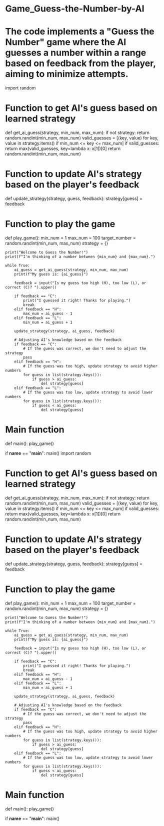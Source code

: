 # Game_Guess-the-Number-by-AI
# The code implements a "Guess the Number" game where the AI guesses a number within a range based on feedback from the player, aiming to minimize attempts.
import random

# Function to get AI's guess based on learned strategy
def get_ai_guess(strategy, min_num, max_num):
    if not strategy:
        return random.randint(min_num, max_num)
    valid_guesses = [(key, value) for key, value in strategy.items() if min_num <= key <= max_num]
    if valid_guesses:
        return max(valid_guesses, key=lambda x: x[1])[0]
    return random.randint(min_num, max_num)

# Function to update AI's strategy based on the player's feedback
def update_strategy(strategy, guess, feedback):
    strategy[guess] = feedback

# Function to play the game
def play_game():
    min_num = 1
    max_num = 100
    target_number = random.randint(min_num, max_num)
    strategy = {}

    print("Welcome to Guess the Number!")
    print(f"I'm thinking of a number between {min_num} and {max_num}.")

    while True:
        ai_guess = get_ai_guess(strategy, min_num, max_num)
        print(f"My guess is: {ai_guess}")

        feedback = input("Is my guess too high (H), too low (L), or correct (C)? ").upper()

        if feedback == "C":
            print("I guessed it right! Thanks for playing.")
            break
        elif feedback == "H":
            max_num = ai_guess - 1
        elif feedback == "L":
            min_num = ai_guess + 1

        update_strategy(strategy, ai_guess, feedback)

        # Adjusting AI's knowledge based on the feedback
        if feedback == "C":
            # If the guess was correct, we don't need to adjust the strategy
            pass
        elif feedback == "H":
            # If the guess was too high, update strategy to avoid higher numbers
            for guess in list(strategy.keys()):
                if guess > ai_guess:
                    del strategy[guess]
        elif feedback == "L":
            # If the guess was too low, update strategy to avoid lower numbers
            for guess in list(strategy.keys()):
                if guess < ai_guess:
                    del strategy[guess]

# Main function
def main():
    play_game()

if __name__ == "__main__":
    main()
import random

# Function to get AI's guess based on learned strategy
def get_ai_guess(strategy, min_num, max_num):
    if not strategy:
        return random.randint(min_num, max_num)
    valid_guesses = [(key, value) for key, value in strategy.items() if min_num <= key <= max_num]
    if valid_guesses:
        return max(valid_guesses, key=lambda x: x[1])[0]
    return random.randint(min_num, max_num)

# Function to update AI's strategy based on the player's feedback
def update_strategy(strategy, guess, feedback):
    strategy[guess] = feedback

# Function to play the game
def play_game():
    min_num = 1
    max_num = 100
    target_number = random.randint(min_num, max_num)
    strategy = {}

    print("Welcome to Guess the Number!")
    print(f"I'm thinking of a number between {min_num} and {max_num}.")

    while True:
        ai_guess = get_ai_guess(strategy, min_num, max_num)
        print(f"My guess is: {ai_guess}")

        feedback = input("Is my guess too high (H), too low (L), or correct (C)? ").upper()

        if feedback == "C":
            print("I guessed it right! Thanks for playing.")
            break
        elif feedback == "H":
            max_num = ai_guess - 1
        elif feedback == "L":
            min_num = ai_guess + 1

        update_strategy(strategy, ai_guess, feedback)

        # Adjusting AI's knowledge based on the feedback
        if feedback == "C":
            # If the guess was correct, we don't need to adjust the strategy
            pass
        elif feedback == "H":
            # If the guess was too high, update strategy to avoid higher numbers
            for guess in list(strategy.keys()):
                if guess > ai_guess:
                    del strategy[guess]
        elif feedback == "L":
            # If the guess was too low, update strategy to avoid lower numbers
            for guess in list(strategy.keys()):
                if guess < ai_guess:
                    del strategy[guess]

# Main function
def main():
    play_game()

if __name__ == "__main__":
    main()
